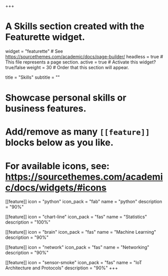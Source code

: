 +++
# A Skills section created with the Featurette widget.
widget = "featurette"  # See https://sourcethemes.com/academic/docs/page-builder/
headless = true  # This file represents a page section.
active = true  # Activate this widget? true/false
weight = 30  # Order that this section will appear.

title = "Skills"
subtitle = ""

# Showcase personal skills or business features.
# 
# Add/remove as many `[[feature]]` blocks below as you like.
# 
# For available icons, see: https://sourcethemes.com/academic/docs/widgets/#icons

[[feature]]
  icon = "python"
  icon_pack = "fab"
  name = "python"
  description = "90%"
  
[[feature]]
  icon = "chart-line"
  icon_pack = "fas"
  name = "Statistics"
  description = "100%"  
  
[[feature]]
  icon = "brain"
  icon_pack = "fas"
  name = "Machine Learning"
  description = "90%"

[[feature]]
  icon = "network"
  icon_pack = "fas"
  name = "Networking"
  description = "90%"

[[feature]]
  icon = "sensor-smoke"
  icon_pack = "fas"
  name = "IoT Architecture and Protocols"
  description = "90%"
+++
